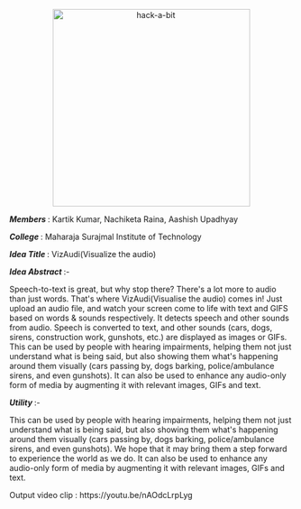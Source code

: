 <p align="center">
  <img src="https://www.hackabit.in/images/title+%20teqip.png" width="350" alt="hack-a-bit">
</p>
<p><strong><em> Members </em></strong> : Kartik Kumar, Nachiketa Raina, Aashish Upadhyay </p> 
<p><strong><em> College </em></strong> : Maharaja Surajmal Institute of Technology </p> 
<p><strong><em> Idea Title </em></strong> : VizAudi(Visualize the audio) </p>  
<p><strong><em> Idea Abstract </em></strong> :- </p>  
<p>Speech-to-text is great, but why stop there? There's a lot more to audio than just words. That's where VizAudi(Visualise the audio) comes in! Just upload an audio file, and watch your screen come to life with text and GIFS based on words & sounds respectively.
It detects speech and other sounds from audio. Speech is converted to text, and other sounds (cars, dogs, sirens, construction work, gunshots, etc.) are displayed as images or GIFs. This can be used by people with hearing impairments, helping them not just understand what is being said, but also showing them what's happening around them visually (cars passing by, dogs barking, police/ambulance sirens, and even gunshots). It can also be used to enhance any audio-only form of media by augmenting it with relevant images, GIFs and text.</p>

<p><strong><em> Utility </em></strong> :-  
<p>This can be used by people with hearing impairments, helping them not just understand what is being said, but also showing them what's happening around them visually (cars passing by, dogs barking, police/ambulance sirens, and even gunshots). We hope that it may bring them a step forward to experience the world as we do. It can also be used to enhance any audio-only form of media by augmenting it with relevant images, GIFs and text.</p>
<p></p>
<p>Output video clip : https://youtu.be/nAOdcLrpLyg</p>
